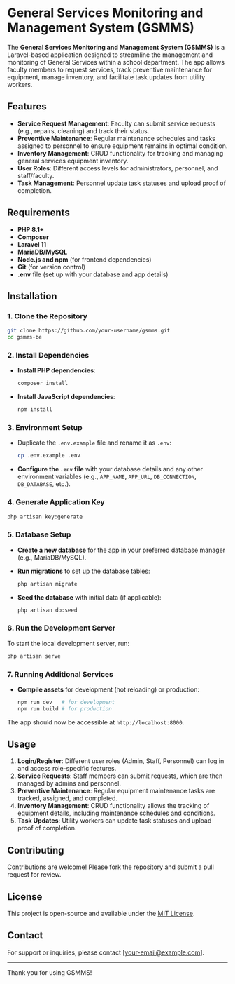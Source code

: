 
# General Services Monitoring and Management System (GSMMS)

The **General Services Monitoring and Management System (GSMMS)** is a Laravel-based application designed to streamline the management and monitoring of General Services within a school department. The app allows faculty members to request services, track preventive maintenance for equipment, manage inventory, and facilitate task updates from utility workers.

## Features

- **Service Request Management**: Faculty can submit service requests (e.g., repairs, cleaning) and track their status.
- **Preventive Maintenance**: Regular maintenance schedules and tasks assigned to personnel to ensure equipment remains in optimal condition.
- **Inventory Management**: CRUD functionality for tracking and managing general services equipment inventory.
- **User Roles**: Different access levels for administrators, personnel, and staff/faculty.
- **Task Management**: Personnel update task statuses and upload proof of completion.

## Requirements

- **PHP 8.1+**
- **Composer**
- **Laravel 11**
- **MariaDB/MySQL**
- **Node.js and npm** (for frontend dependencies)
- **Git** (for version control)
- **.env** file (set up with your database and app details)

## Installation

### 1. Clone the Repository

```bash
git clone https://github.com/your-username/gsmms.git
cd gsmms-be
```

### 2. Install Dependencies

- **Install PHP dependencies**:

  ```bash
  composer install
  ```

- **Install JavaScript dependencies**:

  ```bash
  npm install
  ```

### 3. Environment Setup

- Duplicate the `.env.example` file and rename it as `.env`:

  ```bash
  cp .env.example .env
  ```

- **Configure the `.env` file** with your database details and any other environment variables (e.g., `APP_NAME`, `APP_URL`, `DB_CONNECTION`, `DB_DATABASE`, etc.).

### 4. Generate Application Key

```bash
php artisan key:generate
```

### 5. Database Setup

- **Create a new database** for the app in your preferred database manager (e.g., MariaDB/MySQL).
- **Run migrations** to set up the database tables:

  ```bash
  php artisan migrate
  ```

- **Seed the database** with initial data (if applicable):

  ```bash
  php artisan db:seed
  ```

### 6. Run the Development Server

To start the local development server, run:

```bash
php artisan serve
```

### 7. Running Additional Services

- **Compile assets** for development (hot reloading) or production:

  ```bash
  npm run dev   # for development
  npm run build # for production
  ```

The app should now be accessible at `http://localhost:8000`.

## Usage

1. **Login/Register**: Different user roles (Admin, Staff, Personnel) can log in and access role-specific features.
2. **Service Requests**: Staff members can submit requests, which are then managed by admins and personnel.
3. **Preventive Maintenance**: Regular equipment maintenance tasks are tracked, assigned, and completed.
4. **Inventory Management**: CRUD functionality allows the tracking of equipment details, including maintenance schedules and conditions.
5. **Task Updates**: Utility workers can update task statuses and upload proof of completion.

## Contributing

Contributions are welcome! Please fork the repository and submit a pull request for review.

## License

This project is open-source and available under the [MIT License](LICENSE).

## Contact

For support or inquiries, please contact [your-email@example.com].

---

Thank you for using GSMMS!
